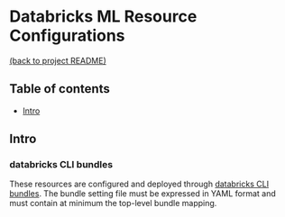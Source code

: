 # Databricks ML Resource Configurations
[(back to project README)](../README.md)

## Table of contents
* [Intro](#intro)

## Intro

### databricks CLI bundles
These resources are configured and deployed through [databricks CLI bundles](https://docs.databricks.com/dev-tools/cli/bundle-cli.html).
The bundle setting file must be expressed in YAML format and must contain at minimum the top-level bundle mapping.

